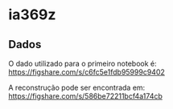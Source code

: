 # ia369z
## Dados
O dado utilizado para o primeiro notebook é: https://figshare.com/s/c6fc5e1fdb95999c9402

A reconstrução pode ser encontrada em: https://figshare.com/s/586be72211bcf4a174cb
